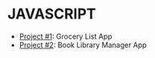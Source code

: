 # JAVASCRIPT

- [Project #1](https://project-1ne.netlify.app/): Grocery List App
- [Project #2](https://project-2wo.netlify.app/): Book Library Manager App
